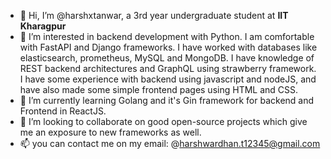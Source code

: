 - 👋 Hi, I’m @harshxtanwar, a 3rd year undergraduate student at **IIT Kharagpur**
- 👀 I’m interested in backend development with Python. I am comfortable with FastAPI and Django frameworks. I have worked with databases like elasticsearch, prometheus, MySQL and MongoDB. I have knowledge of REST backend architectures and GraphQL using strawberry framework. I have some experience with backend using javascript and nodeJS, and have also made some simple frontend pages using HTML and CSS.
- 🌱 I’m currently learning Golang and it's Gin framework for backend and Frontend in ReactJS.
- 💞️ I’m looking to collaborate on good open-source projects which give me an exposure to new frameworks as well.
- 📫 you can contact me on my email: @harshwardhan.t12345@gmail.com

<!---
harshxtanwar/harshxtanwar is a ✨ special ✨ repository because its `README.md` (this file) appears on your GitHub profile.
You can click the Preview link to take a look at your changes.
--->
